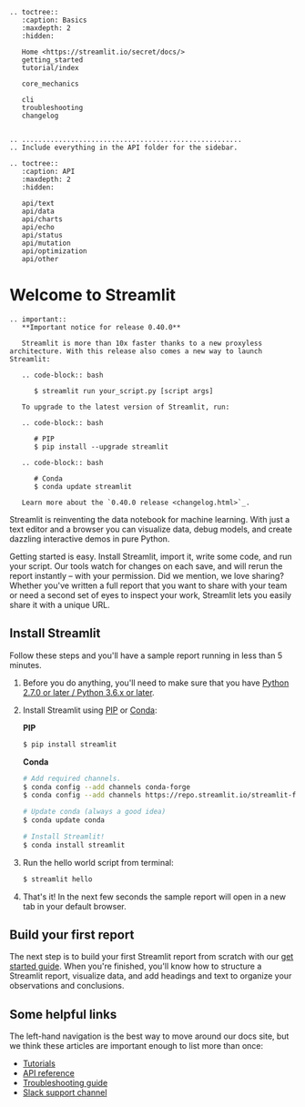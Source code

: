 ```eval_rst
.. toctree::
   :caption: Basics
   :maxdepth: 2
   :hidden:

   Home <https://streamlit.io/secret/docs/>
   getting_started
   tutorial/index

   core_mechanics

   cli
   troubleshooting
   changelog


.. ......................................................
.. Include everything in the API folder for the sidebar.

.. toctree::
   :caption: API
   :maxdepth: 2
   :hidden:

   api/text
   api/data
   api/charts
   api/echo
   api/status
   api/mutation
   api/optimization
   api/other
```

# Welcome to Streamlit

```eval_rst
.. important::
   **Important notice for release 0.40.0**

   Streamlit is more than 10x faster thanks to a new proxyless architecture. With this release also comes a new way to launch Streamlit:

   .. code-block:: bash

      $ streamlit run your_script.py [script args]

   To upgrade to the latest version of Streamlit, run:

   .. code-block:: bash

      # PIP
      $ pip install --upgrade streamlit

   .. code-block:: bash

      # Conda
      $ conda update streamlit

   Learn more about the `0.40.0 release <changelog.html>`_.
```

Streamlit is reinventing the data notebook for machine learning. With just a text editor and a browser you can visualize data, debug models, and create dazzling interactive demos in pure Python.

Getting started is easy. Install Streamlit, import it, write some code, and run your script. Our tools watch for changes on each save, and will rerun the report instantly – with your permission. Did we mention, we love sharing? Whether you've written a full report that you want to share with your team or need a second set of eyes to inspect your work, Streamlit lets you easily share it with a unique URL.

## Install Streamlit

Follow these steps and you'll have a sample report running in less than 5 minutes.

1. Before you do anything, you'll need to make sure that you have [Python 2.7.0 or later / Python 3.6.x or later](https://www.python.org/downloads/).
2. Install Streamlit using [PIP](https://pip.pypa.io/en/stable/installing/) or [Conda](https://docs.conda.io/projects/conda/en/latest/user-guide/install/):

    **PIP**
   ```bash
   $ pip install streamlit
   ```

   **Conda**

   ```bash
   # Add required channels.
   $ conda config --add channels conda-forge
   $ conda config --add channels https://repo.streamlit.io/streamlit-forge

   # Update conda (always a good idea)
   $ conda update conda

   # Install Streamlit!
   $ conda install streamlit
   ```

3. Run the hello world script from terminal:

   ```bash
   $ streamlit hello
   ```
4. That's it! In the next few seconds the sample report will open in a new tab in your default browser.

## Build your first report

The next step is to build your first Streamlit report from scratch with our [get started guide](getting_started.md). When you're finished, you'll know how to structure a Streamlit report, visualize data, and add headings and text to organize your observations and conclusions.

## Some helpful links

The left-hand navigation is the best way to move around our docs site, but we think these articles are important enough to list more than once:

* [Tutorials](tutorial/index.md)
* [API reference](api/text.md)
* [Troubleshooting guide](troubleshooting.md)
* [Slack support channel](https://streamlit.slack.com/messages/CG5K38YMT/)
